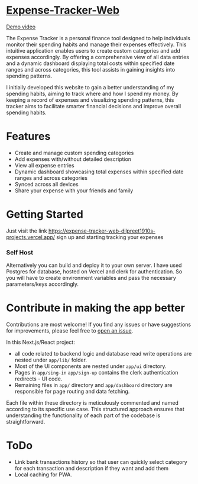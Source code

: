 # [Expense-Tracker-Web](https://expense-tracker-web-dilpreet1910s-projects.vercel.app)


[Demo video](https://github.com/DILPREET1910/expense-tracker-web/assets/81746463/3ee9c788-5875-4b54-9aec-e46aa5cf0a1f)


The Expense Tracker is a personal finance tool designed to help individuals monitor their spending habits and manage their expenses effectively. This intuitive application enables users to create custom categories and add expenses accordingly. By offering a comprehensive view of all data entries and a dynamic dashboard displaying total costs within specified date ranges and across categories, this tool assists in gaining insights into spending patterns.

I initially developed this website to gain a better understanding of my spending habits, aiming to track where and how I spend my money. By keeping a record of expenses and visualizing spending patterns, this tracker aims to facilitate smarter financial decisions and improve overall spending habits.

# Features
- Create and manage custom spending categories
- Add expenses with/without detailed description 
- View all expense entries
- Dynamic dashboard showcasing total expenses within specified date ranges and across categories
- Synced across all devices
- Share your expense with your friends and family

# Getting Started

Just visit the link https://expense-tracker-web-dilpreet1910s-projects.vercel.app/ sign up and starting tracking your expenses

### Self Host

Alternatively you can build and deploy it to your own server. I have used Postgres for database, hosted on Vercel and clerk for authentication. So you will have to create environment variables and pass the necessary parameters/keys accordingly.

# Contribute in making the app better
Contributions are most welcome! If you find any issues or have suggestions for improvements, please feel free to [open an issue](https://github.com/DILPREET1910/expense-tracker-web/issues).

In this Next.js/React project:
- all code related to backend logic and database read write operations are nested under `app/lib/` folder.
- Most of the UI components are nested under `app/ui` directory.
- Pages in `app/sing-in` `app/sign-up` contains the clerk authentication redirects - UI code.
- Remaining files in `app/` directory and `app/dashboard` directory are responsible for page routing and data fetching.

 Each file within these directory is meticulously commented and named according to its specific use case. This structured approach ensures that understanding the functionality of each part of the codebase is straightforward.

# ToDo
- Link bank transactions history so that user can quickly select category for each transaction and description if they want and add them
- Local caching for PWA. 
